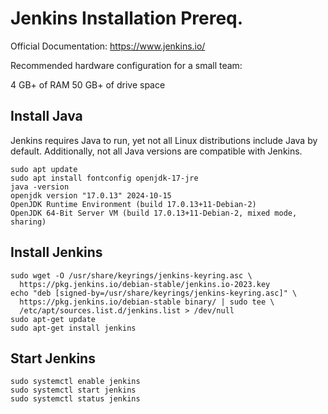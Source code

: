 # Jenkins Installation Prereq.
Official Documentation: https://www.jenkins.io/

Recommended hardware configuration for a small team:

4 GB+ of RAM
50 GB+ of drive space

## Install Java
Jenkins requires Java to run, yet not all Linux distributions include Java by default. Additionally, not all Java versions are compatible with Jenkins.

```
sudo apt update
sudo apt install fontconfig openjdk-17-jre
java -version
openjdk version "17.0.13" 2024-10-15
OpenJDK Runtime Environment (build 17.0.13+11-Debian-2)
OpenJDK 64-Bit Server VM (build 17.0.13+11-Debian-2, mixed mode, sharing)
```

## Install Jenkins

```
sudo wget -O /usr/share/keyrings/jenkins-keyring.asc \
  https://pkg.jenkins.io/debian-stable/jenkins.io-2023.key
echo "deb [signed-by=/usr/share/keyrings/jenkins-keyring.asc]" \
  https://pkg.jenkins.io/debian-stable binary/ | sudo tee \
  /etc/apt/sources.list.d/jenkins.list > /dev/null
sudo apt-get update
sudo apt-get install jenkins
```

## Start Jenkins
```
sudo systemctl enable jenkins
sudo systemctl start jenkins
sudo systemctl status jenkins
```
